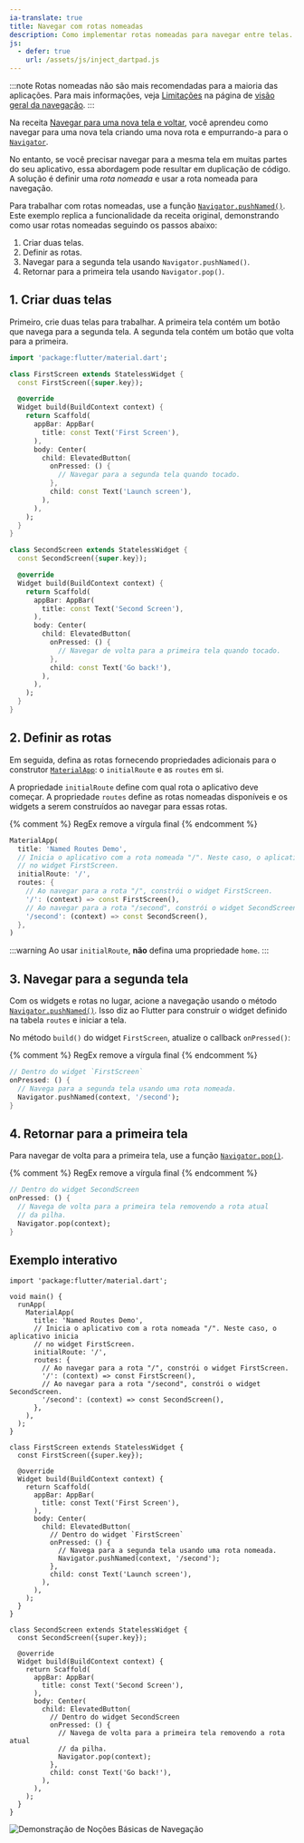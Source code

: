 ```yaml
---
ia-translate: true
title: Navegar com rotas nomeadas
description: Como implementar rotas nomeadas para navegar entre telas.
js:
  - defer: true
    url: /assets/js/inject_dartpad.js
---
```


<?code-excerpt path-base="cookbook/navigation/named_routes"?>

:::note
Rotas nomeadas não são mais recomendadas para a maioria das
aplicações. Para mais informações, veja
[Limitações][] na página de [visão geral da navegação][].
:::

[Limitações]: /ui/navigation#limitations
[visão geral da navegação]: /ui/navigation

Na receita [Navegar para uma nova tela e voltar][],
você aprendeu como navegar para uma nova tela criando uma nova rota e
empurrando-a para o [`Navigator`][].

No entanto, se você precisar navegar para a mesma tela em muitas partes
do seu aplicativo, essa abordagem pode resultar em duplicação de código.
A solução é definir uma _rota nomeada_ e usar a rota nomeada para navegação.

Para trabalhar com rotas nomeadas,
use a função [`Navigator.pushNamed()`][].
Este exemplo replica a funcionalidade da receita original,
demonstrando como usar rotas nomeadas seguindo os passos abaixo:

  1. Criar duas telas.
  2. Definir as rotas.
  3. Navegar para a segunda tela usando `Navigator.pushNamed()`.
  4. Retornar para a primeira tela usando `Navigator.pop()`.

## 1. Criar duas telas

Primeiro, crie duas telas para trabalhar. A primeira tela contém um
botão que navega para a segunda tela. A segunda tela contém um
botão que volta para a primeira.

<?code-excerpt "lib/main_original.dart"?>
```dart
import 'package:flutter/material.dart';

class FirstScreen extends StatelessWidget {
  const FirstScreen({super.key});

  @override
  Widget build(BuildContext context) {
    return Scaffold(
      appBar: AppBar(
        title: const Text('First Screen'),
      ),
      body: Center(
        child: ElevatedButton(
          onPressed: () {
            // Navegar para a segunda tela quando tocado.
          },
          child: const Text('Launch screen'),
        ),
      ),
    );
  }
}

class SecondScreen extends StatelessWidget {
  const SecondScreen({super.key});

  @override
  Widget build(BuildContext context) {
    return Scaffold(
      appBar: AppBar(
        title: const Text('Second Screen'),
      ),
      body: Center(
        child: ElevatedButton(
          onPressed: () {
            // Navegar de volta para a primeira tela quando tocado.
          },
          child: const Text('Go back!'),
        ),
      ),
    );
  }
}
```

## 2. Definir as rotas

Em seguida, defina as rotas fornecendo propriedades adicionais
para o construtor [`MaterialApp`][]: o `initialRoute`
e as `routes` em si.

A propriedade `initialRoute` define com qual rota o aplicativo deve começar.
A propriedade `routes` define as rotas nomeadas disponíveis e os widgets
a serem construídos ao navegar para essas rotas.

{% comment %}
RegEx remove a vírgula final
{% endcomment %}
<?code-excerpt "lib/main.dart (MaterialApp)" replace="/^\),$/)/g"?>
```dart
MaterialApp(
  title: 'Named Routes Demo',
  // Inicia o aplicativo com a rota nomeada "/". Neste caso, o aplicativo inicia
  // no widget FirstScreen.
  initialRoute: '/',
  routes: {
    // Ao navegar para a rota "/", constrói o widget FirstScreen.
    '/': (context) => const FirstScreen(),
    // Ao navegar para a rota "/second", constrói o widget SecondScreen.
    '/second': (context) => const SecondScreen(),
  },
)
```

:::warning
Ao usar `initialRoute`, **não** defina uma propriedade `home`.
:::

## 3. Navegar para a segunda tela

Com os widgets e rotas no lugar, acione a navegação usando o
método [`Navigator.pushNamed()`][].
Isso diz ao Flutter para construir o widget definido na
tabela `routes` e iniciar a tela.

No método `build()` do widget `FirstScreen`, atualize o callback `onPressed()`:

{% comment %}
RegEx remove a vírgula final
{% endcomment %}
<?code-excerpt "lib/main.dart (PushNamed)" replace="/,$//g"?>
```dart
// Dentro do widget `FirstScreen`
onPressed: () {
  // Navega para a segunda tela usando uma rota nomeada.
  Navigator.pushNamed(context, '/second');
}
```

## 4. Retornar para a primeira tela

Para navegar de volta para a primeira tela, use a
função [`Navigator.pop()`][].

{% comment %}
RegEx remove a vírgula final
{% endcomment %}
<?code-excerpt "lib/main.dart (Pop)" replace="/,$//g"?>
```dart
// Dentro do widget SecondScreen
onPressed: () {
  // Navega de volta para a primeira tela removendo a rota atual
  // da pilha.
  Navigator.pop(context);
}
```

## Exemplo interativo

<?code-excerpt "lib/main.dart"?>
```dartpad title="Exemplo prático de rotas nomeadas do Flutter no DartPad" run="true"
import 'package:flutter/material.dart';

void main() {
  runApp(
    MaterialApp(
      title: 'Named Routes Demo',
      // Inicia o aplicativo com a rota nomeada "/". Neste caso, o aplicativo inicia
      // no widget FirstScreen.
      initialRoute: '/',
      routes: {
        // Ao navegar para a rota "/", constrói o widget FirstScreen.
        '/': (context) => const FirstScreen(),
        // Ao navegar para a rota "/second", constrói o widget SecondScreen.
        '/second': (context) => const SecondScreen(),
      },
    ),
  );
}

class FirstScreen extends StatelessWidget {
  const FirstScreen({super.key});

  @override
  Widget build(BuildContext context) {
    return Scaffold(
      appBar: AppBar(
        title: const Text('First Screen'),
      ),
      body: Center(
        child: ElevatedButton(
          // Dentro do widget `FirstScreen`
          onPressed: () {
            // Navega para a segunda tela usando uma rota nomeada.
            Navigator.pushNamed(context, '/second');
          },
          child: const Text('Launch screen'),
        ),
      ),
    );
  }
}

class SecondScreen extends StatelessWidget {
  const SecondScreen({super.key});

  @override
  Widget build(BuildContext context) {
    return Scaffold(
      appBar: AppBar(
        title: const Text('Second Screen'),
      ),
      body: Center(
        child: ElevatedButton(
          // Dentro do widget SecondScreen
          onPressed: () {
            // Navega de volta para a primeira tela removendo a rota atual
            // da pilha.
            Navigator.pop(context);
          },
          child: const Text('Go back!'),
        ),
      ),
    );
  }
}
```

<noscript>
  <img src="/assets/images/docs/cookbook/navigation-basics.gif" alt="Demonstração de Noções Básicas de Navegação" class="site-mobile-screenshot" />
</noscript>


[`MaterialApp`]: {{site.api}}/flutter/material/MaterialApp-class.html
[Navegar para uma nova tela e voltar]: /cookbook/navigation/navigation-basics
[`Navigator`]: {{site.api}}/flutter/widgets/Navigator-class.html
[`Navigator.pop()`]: {{site.api}}/flutter/widgets/Navigator/pop.html
[`Navigator.pushNamed()`]: {{site.api}}/flutter/widgets/Navigator/pushNamed.html
